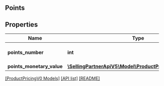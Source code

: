 ## Points

## Properties

Name | Type | Description | Notes
------------ | ------------- | ------------- | -------------
**points_number** | **int** | The number of points. | [optional]
**points_monetary_value** | [**\SellingPartnerApiV5\Model\ProductPricingV0\MoneyType**](MoneyType.md) |  | [optional]

[[ProductPricingV0 Models]](../) [[API list]](../../Api) [[README]](../../../README.md)
